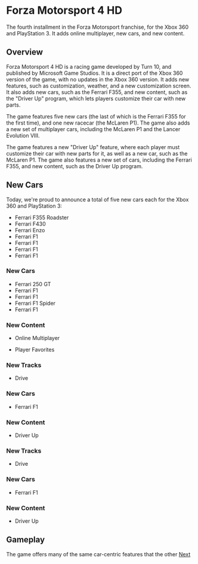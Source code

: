 # Forza Motorsport 4 HD

The fourth installment in the Forza Motorsport franchise, for the Xbox 360 and PlayStation 3. It adds online multiplayer, new cars, and new content.

## Overview

Forza Motorsport 4 HD is a racing game developed by Turn 10, and published by Microsoft Game Studios. It is a direct port of the Xbox 360 version of the game, with no updates in the Xbox 360 version. It adds new features, such as customization, weather, and a new customization screen. It also adds new cars, such as the Ferrari F355, and new content, such as the "Driver Up" program, which lets players customize their car with new parts.

The game features five new cars (the last of which is the Ferrari F355 for the first time), and one new racecar (the McLaren P1). The game also adds a new set of multiplayer cars, including the McLaren P1 and the Lancer Evolution VIII.

The game features a new "Driver Up" feature, where each player must customize their car with new parts for it, as well as a new car, such as the McLaren P1. The game also features a new set of cars, including the Ferrari F355, and new content, such as the Driver Up program.

## New Cars

Today, we're proud to announce a total of five new cars each for the Xbox 360 and PlayStation 3:

*   Ferrari F355 Roadster
*   Ferrari F430
*   Ferrari Enzo
*   Ferrari F1
*   Ferrari F1
*   Ferrari F1
*   Ferrari F1

### New Cars

*   Ferrari 250 GT
*   Ferrari F1
*   Ferrari F1
*   Ferrari F1 Spider
*   Ferrari F1

### New Content

*   Online Multiplayer

*   Player Favorites

### New Tracks

*   Drive

### New Cars

*   Ferrari F1

### New Content

*   Driver Up

### New Tracks

*   Drive

### New Cars

*   Ferrari F1

### New Content

*   Driver Up

## Gameplay

The game offers many of the same car-centric features that the other
[Next](179.md)